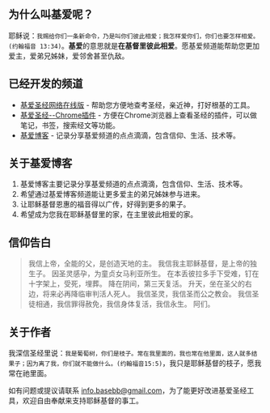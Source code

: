<!-- 
.. title: 关于基爱
.. slug: about
.. date: 2012/03/15 14:01:13
.. tags: 
.. link: 
.. description: 
-->


## 为什么叫基爱呢？

耶稣说：`我赐给你们一条新命令，乃是叫你们彼此相爱；我怎样爱你们，你们也要怎样相爱。(约翰福音 13:34)`。**基爱**的意思就是**在基督里彼此相爱**。愿基爱频道能帮助您更加爱主，爱弟兄姊妹，爱邻舍甚至仇敌。

## 已经开发的频道
* <a href="http://www.basebb.com/" target="_blank">基爱圣经网络在线版</a> - 帮助您方便地查考圣经，亲近神，打好根基的工具。
* <a href="https://github.com/basebb/basebible-chrome-plugin" target="_blank">基爱圣经--Chrome插件</a> - 方便在Chrome浏览器上查看圣经的插件，可以做笔记，书签，搜索经文等功能。
* <a href="http://blog.basebb.com/">基爱博客</a> - 记录分享基爱频道的点点滴滴，包含信仰、生活、技术等。


## 关于基爱博客
1. 基爱博客主要记录分享基爱频道的点点滴滴，包含信仰、生活、技术等。
2. 希望通过基爱博客频道能让更多爱主的弟兄姊妹参与进来。
3. 让耶稣基督恩惠的福音得以广传，好得到更多的果子。
4. 希望成为您我在耶稣基督里的家，在主里彼此相爱的家。


## 信仰告白
> 我信上帝，全能的父，是创造天地的主。
> 我信我主耶稣基督，是上帝的独生子。
> 因圣灵感孕，为童贞女马利亚所生。
> 在本丢彼拉多手下受难，钉在十字架上，受死，埋葬。
> 降在阴间，第三天复活。
> 升天，坐在圣父的右边，将来必再降临审判活人死人。
> 我信圣灵，我信圣而公之教会。
> 我信圣徒相通，我信罪得赦免，我信身体复活，我信永生。
> 阿们。


## 关于作者
我深信圣经里说：`我是葡萄树，你们是枝子。常在我里面的，我也常在他里面，这人就多结果子；因为离了我，你们就不能做什么。(约翰福音15:5)`，我只是耶稣基督的枝子，愿我常在祂里面。

如有问题或提议请联系 <a href="mailto:info.basebb@gmail.com">info.basebb@gmail.com</a>，为了能更好改进基爱圣经工具，欢迎自由奉献来支持耶稣基督的事工。